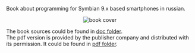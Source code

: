 Book about programming for Symbian 9.x based smartphones in russian.

<p align="center">
<img alt="book cover" src="https://github.com/trufanov-nok/SymbianBook_ru/blob/master/pdf/cover.jpg" />
</p>

The book sources could be found in [doc folder](https://github.com/trufanov-nok/SymbianBook_ru/tree/master/doc).  
The pdf version is provided by the publisher company and distributed with its permission. It could be found in [pdf folder](https://github.com/trufanov-nok/SymbianBook_ru/tree/master/pdf).
